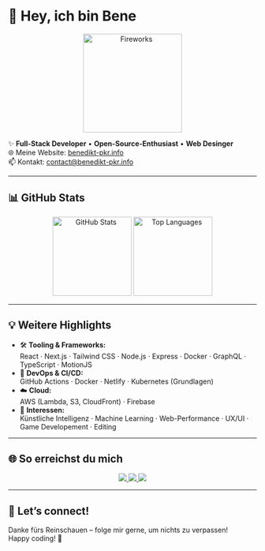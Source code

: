 # 👋 Hey, ich bin Bene

<p align="center">
  <img src="https://media0.giphy.com/media/v1.Y2lkPTc5MGI3NjExcmxhYjRnMGUxOW5ic3l1bG82NnhkNXhjM2t1Z28xdmd5YWRrZjlqZSZlcD12MV9pbnRlcm5hbF9naWZfYnlfaWQmY3Q9Zw/qgQUggAC3Pfv687qPC/giphy.gif" alt="Fireworks" width="200"/>
</p>

✨ **Full-Stack Developer** • **Open-Source-Enthusiast** • **Web Desinger**  
🌐 Meine Website: [benedikt-pkr.info](https://benedikt-pkr.info)  
📫 Kontakt: [contact@benedikt-pkr.info](mailto:contact@benedikt-pkr.info)

---

## 📊 GitHub Stats

<p align="center">
  <img height="160" src="https://github-readme-stats.vercel.app/api?username=Beneking102&show_icons=true&theme=merko" alt="GitHub Stats"/>
  <img height="160" src="https://github-readme-stats.vercel.app/api/top-langs?username=Beneking102&layout=compact&langs_count=5&theme=merko" alt="Top Languages"/>
</p>

---

## 💡 Weitere Highlights

- 🛠 **Tooling & Frameworks:**  
  React · Next.js · Tailwind CSS · Node.js · Express · Docker · GraphQL · TypeScript · MotionJS
- 🔧 **DevOps & CI/CD:**  
  GitHub Actions · Docker · Netlify · Kubernetes (Grundlagen)
- ☁️ **Cloud:**  
  AWS (Lambda, S3, CloudFront) · Firebase
- 🤖 **Interessen:**  
  Künstliche Intelligenz · Machine Learning · Web-Performance · UX/UI · Game Developement · Editing

---

## 🌐 So erreichst du mich

<p align="center">
  <a href="https://www.linkedin.com/in/benedikt-pankratz-a6694b360/" target="_blank">
    <img src="https://img.shields.io/badge/LinkedIn-0A66C2?style=for-the-badge&logo=linkedin&logoColor=white"/>
  </a>
  <a href="mailto:contact@benedikt-pkr.info">
    <img src="https://img.shields.io/badge/Email-D14836?style=for-the-badge&logo=gmail&logoColor=white"/>
  </a>
  <a href="https://benedikt-pkr.info" target="_blank">
    <img src="https://img.shields.io/badge/Webseite-10B981?style=for-the-badge&logo=read-the-docs&logoColor=white"/>
  </a>
</p>

---

## 🎉 Let’s connect!

Danke fürs Reinschauen – folge mir gerne, um nichts zu verpassen!  
Happy coding! 🚀
